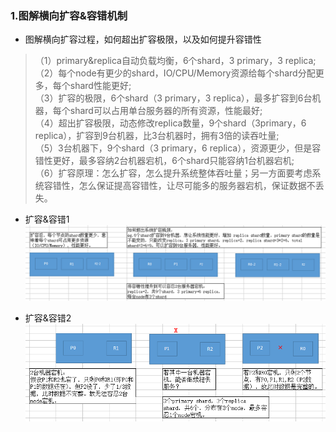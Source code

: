 ### 1.图解横向扩容&容错机制
- 图解横向扩容过程，如何超出扩容极限，以及如何提升容错性

>（1）primary&replica自动负载均衡，6个shard，3 primary，3 replica;  
（2）每个node有更少的shard，IO/CPU/Memory资源给每个shard分配更多，每个shard性能更好;  
（3）扩容的极限，6个shard（3 primary，3 replica），最多扩容到6台机器，每个shard可以占用单台服务器的所有资源，性能最好;  
（4）超出扩容极限，动态修改replica数量，9个shard（3primary，6 replica），扩容到9台机器，比3台机器时，拥有3倍的读吞吐量;  
（5）3台机器下，9个shard（3 primary，6 replica），资源更少，但是容错性更好，最多容纳2台机器宕机，6个shard只能容纳1台机器宕机;   
（6）扩容原理：怎么扩容，怎么提升系统整体吞吐量；另一方面要考虑系统容错性，怎么保证提高容错性，让尽可能多的服务器宕机，保证数据不丢失。

- 扩容&容错1  
![image](https://raw.githubusercontent.com/nanphonfy/note-images/master/bigdata-cookbook/elasticsearch/practice/03/%E6%89%A9%E5%AE%B9%26%E5%AE%B9%E9%94%99.png)

- 扩容&容错2  
![image](https://raw.githubusercontent.com/nanphonfy/note-images/master/bigdata-cookbook/elasticsearch/practice/03/%E6%89%A9%E5%AE%B9%26%E5%AE%B9%E9%94%992.png)




